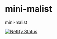 # mini-malist
mini-malist

[![Netlify Status](https://api.netlify.com/api/v1/badges/ac4fb5ec-0425-406a-aa4b-6d0806020793/deploy-status)](https://app.netlify.com/sites/mini-malist/deploys)
